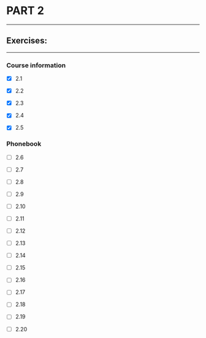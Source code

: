 # PART 2
****

## Exercises:
****
### Course information
- [x] 2.1 

- [x] 2.2

- [x] 2.3

- [x] 2.4 

- [x] 2.5

### Phonebook
- [ ] 2.6
 
- [ ] 2.7 

- [ ] 2.8

- [ ] 2.9

- [ ] 2.10 

- [ ] 2.11

- [ ] 2.12

- [ ] 2.13

- [ ] 2.14 

- [ ] 2.15

- [ ] 2.16 

- [ ] 2.17

- [ ] 2.18

- [ ] 2.19

- [ ] 2.20 

 
